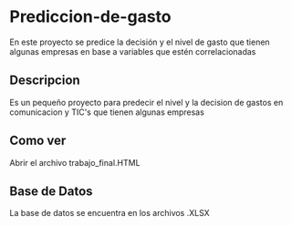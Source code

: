# Prediccion-de-gasto
En este proyecto se predice la decisión y el nivel de gasto que tienen algunas empresas en base a variables que estén correlacionadas

## Descripcion
Es un pequeño proyecto para predecir el nivel y la decision de gastos en comunicacion y TIC's que tienen algunas empresas

## Como ver
Abrir el archivo trabajo_final.HTML

## Base de Datos
La base de datos se encuentra en los archivos .XLSX
